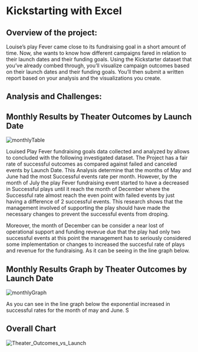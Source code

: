 # Kickstarting with Excel 

## Overview of the project:

Louise’s play Fever came close to its fundraising goal in a short amount of time. Now, she wants to know how different campaigns fared in relation to their launch dates and their funding goals. Using the Kickstarter dataset that you’ve already combed through, you’ll visualize campaign outcomes based on their launch dates and their funding goals. You’ll then submit a written report based on your analysis and the visualizations you create.

## Analysis and Challenges:

## Monthly Results by Theater Outcomes by Launch Date
![monthlyTable](https://user-images.githubusercontent.com/39811614/156944148-a678dae2-95ca-43d3-b2d7-4e19274c823e.png)

Louised Play Fever fundraising goals data collected and analyzed by allows to concluded with the following investigated dataset. The Project has a fair rate of successful outcomes as compared against failed and canceled events by Launch Date. This Analysis determine that the months of May and June had the most Successful events rate per month. However, by the month of July the play Fever fundraising event started to have a decreased in Successful plays until it reach the month of December where the Successful rate almost reach the even point with failed events by just having a difference of 2 successful events. This research shows that the management involved of supporting the play should have made the necessary changes to prevent the successful events from droping.

Moreover, the month of December can be consider a near lost of operational support and funding revevue due that the play had only two successful events at this point the management has to seriously considered some implementation or changes to increased the succesful rate of plays and revenue for the fundraising. As it can be seeing in the line graph below. 

## Monthly Results Graph by Theater Outcomes by Launch Date
![monthlyGraph](https://user-images.githubusercontent.com/39811614/156944243-2c8c7067-b49e-4beb-860f-2ca87b99e3e3.png)

As you can see in the line graph below the exponential increased in successful rates for the month of may and June. S
## Overall Chart
![Theater_Outcomes_vs_Launch](https://user-images.githubusercontent.com/39811614/156944041-b89d983f-30d7-4118-a8eb-eb014a6f7536.png)
